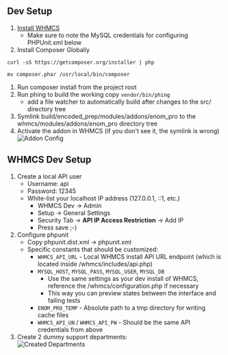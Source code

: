 ## Dev Setup

1. [Install WHMCS](http://docs.whmcs.com/Installing_WHMCS) 
	* Make sure to note the MySQL credentials for configuring PHPUnit.xml below
1. Install Composer Globally

  `curl -sS https://getcomposer.org/installer | php`
  
  `mv composer.phar /usr/local/bin/composer`
1. Run composer install from the project root
1. Run phing to build the working copy `vendor/bin/phing`
	* add a file watcher to automatically build after changes to the src/ directory tree
1. Symlink build/encoded_prep/modules/addons/enom_pro to the whmcs/modules/addons/enom_pro directory tree
1. Activate the addon in WHMCS (if you don't see it, the symlink is wrong) ![Addon Config](http://cl.circletr.ee/image/0r3d301r2u0o/Image%202015-03-18%20at%209.09.32.png)


## WHMCS Dev Setup

1. Create a local API user
	* Username: api
	* Password: 12345
	* White-list your localhost IP address (127.0.0.1, ::1, etc.)
		* WHMCS Dev -> Admin
		* Setup -> General Settings
		* Security Tab -> **API IP Access Restriction** -> Add IP
		* Press save ;-)
1. Configure phpunit
	* Copy phpunit.dist.xml -> phpunit.xml
	* Specific constants that should be customized:
		* `WHMCS_API_URL` - Local WHMCS install API URL endpoint (which is located inside /whmcs/includes/api.php)
		* `MYSQL_HOST`, `MYSQL_PASS`, `MYSQL_USER`, `MYSQL_DB`
			* Use the same settings as your dev install of WHMCS, reference the /whmcs/configuration.php if necessary
			* This way you can preview states between the interface and failing tests
		* `ENOM_PRO_TEMP` - Absolute path to a tmp directory for writing cache files
		* `WHMCS_API_UN` / `WHMCS_API_PW` - Should be the same API credentials from above
1. Create 2 dummy support departments: <br/>
![Created Departments](http://cl.circletr.ee/image/0n2r171r1Y3X/Image%202015-07-09%20at%208.42.43.png)


